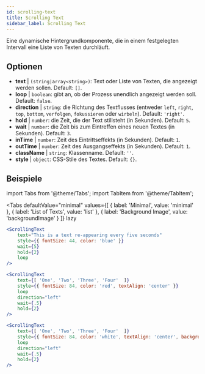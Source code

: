 ```yaml
---
id: scrolling-text
title: Scrolling Text
sidebar_label: Scrolling Text
---
```


Eine dynamische Hintergrundkomponente, die in einem festgelegten Intervall eine Liste von Texten durchläuft.

## Optionen

* __text__ | `(string|array<string>)`: Text oder Liste von Texten, die angezeigt werden sollen. Default: `[]`.
* __loop__ | `boolean`: gibt an, ob der Prozess unendlich angezeigt werden soll. Default: `false`.
* __direction__ | `string`: die Richtung des Textflusses (entweder `left`, `right`, `top`, `bottom`, `verfolgen`, `fokussieren` oder `wirbeln`). Default: `'right'`.
* __hold__ | `number`: die Zeit, die der Text stillsteht (in Sekunden). Default: `5`.
* __wait__ | `number`: die Zeit bis zum Eintreffen eines neuen Textes (in Sekunden). Default: `3`.
* __inTime__ | `number`: Zeit des Eintrittseffekts (in Sekunden). Default: `1`.
* __outTime__ | `number`: Zeit des Ausgangseffekts (in Sekunden). Default: `1`.
* __className__ | `string`: Klassenname. Default: `''`.
* __style__ | `object`: CSS-Stile des Textes. Default: `{}`.


## Beispiele


import Tabs from '@theme/Tabs';
import TabItem from '@theme/TabItem';

<Tabs
    defaultValue="minimal"
    values={[
        { label: 'Minimal', value: 'minimal' },
        { label: 'List of Texts', value: 'list' },
        { label: 'Background Image', value: 'backgroundImage' }
    ]}
    lazy
>

<TabItem value="minimal">

```jsx live
<ScrollingText
    text="This is a text re-appearing every five seconds"
    style={{ fontSize: 44, color: 'blue' }}
    wait={5}
    hold={2}
    loop
/>
```

</TabItem>

<TabItem value="list">

```jsx live
<ScrollingText
    text={[ 'One', 'Two', 'Three', 'Four'  ]}
    style={{ fontSize: 84, color: 'red', textAlign: 'center' }}
    loop
    direction="left"
    wait={.5}
    hold={2}
/>
```

</TabItem>

<TabItem value="backgroundImage">

```jsx live
<ScrollingText
    text={[ 'One', 'Two', 'Three', 'Four'  ]}
    style={{ fontSize: 84, color: 'white', textAlign: 'center', backgroundImage: 'url(https://bit.ly/3qlRgoR)', backgroundSize: '1200px 200px' }}
    loop
    direction="left"
    wait={.5}
    hold={2}
/>
```

</TabItem>

</Tabs>

